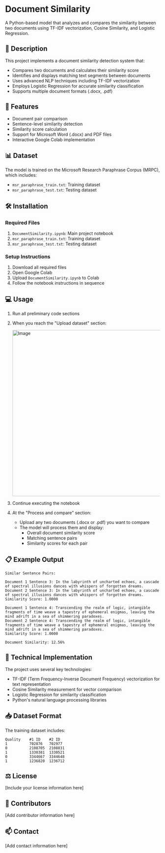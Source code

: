 # Document Similarity

A Python-based model that analyzes and compares the similarity between two documents using TF-IDF vectorization, Cosine Similarity, and Logistic Regression.

## 📝 Description

This project implements a document similarity detection system that:
- Compares two documents and calculates their similarity score
- Identifies and displays matching text segments between documents
- Uses advanced NLP techniques including TF-IDF vectorization
- Employs Logistic Regression for accurate similarity classification
- Supports multiple document formats (.docx, .pdf)

## 🚀 Features

- Document pair comparison
- Sentence-level similarity detection
- Similarity score calculation
- Support for Microsoft Word (.docx) and PDF files
- Interactive Google Colab implementation

## 📊 Dataset

The model is trained on the Microsoft Research Paraphrase Corpus (MRPC), which includes:
- `msr_paraphrase_train.txt`: Training dataset
- `msr_paraphrase_test.txt`: Testing dataset

## 🛠️ Installation

### Required Files
1. `DocumentSimilarity.ipynb`: Main project notebook
2. `msr_paraphrase_train.txt`: Training dataset
3. `msr_paraphrase_test.txt`: Testing dataset

### Setup Instructions

1. Download all required files
2. Open Google Colab
3. Upload `DocumentSimilarity.ipynb` to Colab
4. Follow the notebook instructions in sequence

## 💻 Usage

1. Run all preliminary code sections
2. When you reach the "Upload dataset" section:

   <img width="539" alt="Image" src="https://github.com/user-attachments/assets/4de1f6f0-7b11-4235-ba37-0898f655b02c" />

3. Continue executing the notebook
4. At the "Process and compare" section:
   - Upload any two documents (.docx or .pdf) you want to compare
   - The model will process them and display:
     - Overall document similarity score
     - Matching sentence pairs
     - Similarity scores for each pair

## 📋 Example Output

```
Similar Sentence Pairs:

Document 1 Sentence 3: In the labyrinth of uncharted echoes, a cascade of spectral illusions dances with whispers of forgotten dreams.
Document 2 Sentence 3: In the labyrinth of uncharted echoes, a cascade of spectral illusions dances with whispers of forgotten dreams.
Similarity Score: 1.0000

Document 1 Sentence 4: Transcending the realm of logic, intangible fragments of time weave a tapestry of ephemeral enigmas, leaving the mind adrift in a sea of shimmering paradoxes.
Document 2 Sentence 4: Transcending the realm of logic, intangible fragments of time weave a tapestry of ephemeral enigmas, leaving the mind adrift in a sea of shimmering paradoxes.
Similarity Score: 1.0000

Document Similarity: 12.56%
```

## 🧮 Technical Implementation

The project uses several key technologies:
- TF-IDF (Term Frequency-Inverse Document Frequency) vectorization for text representation
- Cosine Similarity measurement for vector comparison
- Logistic Regression for similarity classification
- Python's natural language processing libraries

## 📥 Dataset Format

The training dataset includes:
```
Quality    #1 ID    #2 ID
1          702876   702977
0          2108705  2108831
1          1330381  1330521
0          3344667  3344648
1          1236820  1236712
```

## ⚖️ License

[Include your license information here]

## 👥 Contributors

[Add contributor information here]

## 📫 Contact

[Add contact information here]
